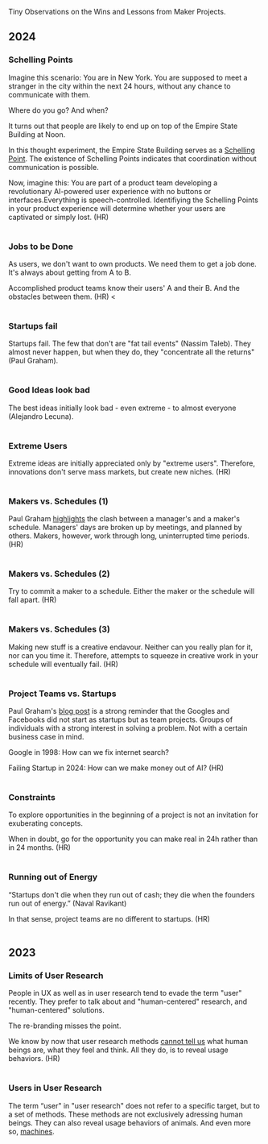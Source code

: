 Tiny Observations on the Wins and Lessons from Maker Projects.

## 2024

### Schelling Points

Imagine this scenario: You are in New York. You are supposed to meet a stranger in the city within the next 24 hours, without any chance to communicate with them. 

Where do you go? And when?

It turns out that people are likely to end up on top of the Empire State Building at Noon.

In this thought experiment, the Empire State Building serves as a [Schelling Point](https://www.youtube.com/watch?v=BtW-Ds-artA). The existence of Schelling Points indicates that coordination without communication is possible.

Now, imagine this: You are part of a product team developing a revolutionary AI-powered user experience with no buttons or interfaces.Everything is speech-controlled. Identifiying the Schelling Points in your product experience will determine whether your users are captivated or simply lost. (HR) <br /> <br />

### Jobs to be Done 

As users, we don't want to own products. We need them to get a job done. It's always about getting from A to B.

Accomplished product teams know their users' A and their B. And the obstacles between them. (HR) <<br /> <br />

### Startups fail

Startups fail. The few that don't are "fat tail events" (Nassim Taleb). They almost never happen, but when they do, they "concentrate all the returns" (Paul Graham). <br /> <br /> 

### Good Ideas look bad

The best ideas initially look bad - even extreme - to almost everyone (Alejandro Lecuna). <br /> <br /> 

### Extreme Users

Extreme ideas are initially appreciated only by "extreme users". Therefore, innovations don't serve mass markets, but create new niches. (HR) <br /> <br /> 

### Makers vs. Schedules (1)

Paul Graham [highlights](https://paulgraham.com/makersschedule.html) the clash between a manager's and a maker's schedule. Managers' days are broken up by meetings, and planned by others. Makers, however, work through long, uninterrupted time periods. (HR) <br /> <br /> 

### Makers vs. Schedules (2)

Try to commit a maker to a schedule. Either the maker or the schedule will fall apart. (HR) <br /> <br /> 

### Makers vs. Schedules (3)

Making new stuff is a creative endavour. Neither can you really plan for it, nor can you time it. Therefore, attempts to squeeze in creative work in your schedule will eventually fail. (HR) <br /> <br /> 

### Project Teams vs. Startups

Paul Graham's [blog post](https://www.paulgraham.com/google.html) is a strong reminder that the Googles and Facebooks did not start as startups but as team projects. Groups of individuals with a strong interest in solving a problem. Not with a certain business case in mind.

Google in 1998: How can we fix internet search? 

Failing Startup in 2024: How can we make money out of AI? (HR) <br /> <br /> 

### Constraints

To explore opportunities in the beginning of a project is not an invitation for exuberating concepts. 

When in doubt, go for the opportunity you can make real in 24h rather than in 24 months. (HR) <br /> <br /> 

### Running out of Energy

“Startups don't die when they run out of cash; they die when the founders run out of energy.” (Naval Ravikant) 

In that sense, project teams are no different to startups. (HR) <br /> <br /> 

## 2023

### Limits of User Research

People in UX as well as in user research tend to evade the term "user" recently. They prefer to talk about and "human-centered" research, and "human-centered" solutions.

The re-branding misses the point.

We know by now that user research methods [cannot tell us](https://osf.io/ezcuj/) what human beings are, what they feel and think. All they do, is to reveal usage behaviors. (HR) <br /> <br />

### Users in User Research 

The term “user" in "user research" does not refer to a specific target, but to a set of methods. These methods are not exclusively adressing human beings. They can also reveal usage behaviors of animals. And even more so, [machines](https://www.researchgate.net/publication/332636704_Machine_behaviour).